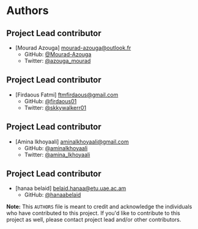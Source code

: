 # Authors

## Project Lead contributor
- [Mourad Azouga] <mourad-azouga@outlook.fr>
  - GitHub: [@Mourad-Azouga]((https://github.com/Mourad-Azouga))
  - Twitter: [@azouga_mourad](https://twitter.com/azouga_mourad)

## Project Lead contributor
- [Firdaous Fatmi] <ftmfirdaous@gmail.com>
  - GitHub: [@firdaous01](https://github.com/Firdaous01)
  - Twitter: [@skkywalkerr01](https://twitter.com/skkywalkerr01)

## Project Lead contributor
- [Amina lkhoyaali] <aminalkhoyaali@gmail.com>
  - GitHub: [@aminalkhoyaali](https://github.com/aminalkhoyaali)
  - Twitter: [@amina_lkhoyaali](https://twitter.com/amina_lkhoyaali)

## Project Lead contributor
- [hanaa belaid] <belaid.hanaa@etu.uae.ac.am>
  - GitHub: [@hanaabelaid](https://github.com/hanaabelaid)



**Note:** This `AUTHORS` file is meant to credit and acknowledge the individuals who have contributed to this project. If you'd like to contribute to this project as well, please contact project lead and/or other contributors.
